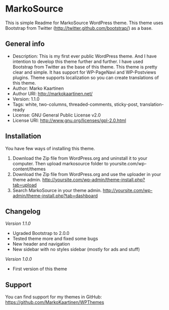 MarkoSource
===========

This is simple Readme for MarkoSource WordPress theme. This theme uses Bootstrap from Twitter (http://twitter.github.com/bootstrap/) as a base.

General info
------------

* Description: This is my first ever public WordPress theme. And I have intention to develop this theme further and further. I have used Bootstrap from Twitter as the base of this theme. This theme is pretty clear and simple. It has support for WP-PageNavi and WP-Postviews plugins. Theme supports localization so you can create translations of this theme. 
* Author: Marko Kaartinen
* Author URI: http://markokaartinen.net/
* Version: 1.1.0
* Tags: white, two-columns, threaded-comments, sticky-post, translation-ready
* License: GNU General Public License v2.0
* License URI: http://www.gnu.org/licenses/gpl-2.0.html


Installation
------------

You have few ways of installing this theme.

1. Download the Zip file from WordPress.org and uninstall it to your computer. Then upload markosource folder to yoursite.com/wp-content/themes
2. Download the Zip file from WordPress.org and use the uploader in your theme admin. http://yoursite.com/wp-admin/theme-install.php?tab=upload
3. Search MarkoSource in your theme admin. http://yoursite.com/wp-admin/theme-install.php?tab=dashboard 

Changelog
---------

_Version 1.1.0_

* Ugraded Bootstrap to 2.0.0
* Tested theme more and fixed some bugs
* New header and navigation
* New sidebar with no styles sidebar (mostly for ads and stuff)

_Version 1.0.0_

* First version of this theme

Support
-------

You can find support for my themes in GitHub: https://github.com/MarkoKaartinen/WPThemes